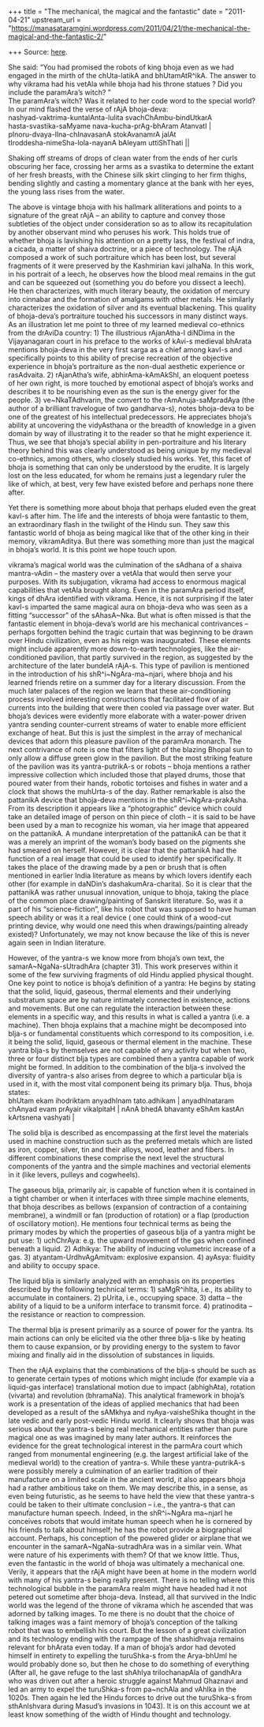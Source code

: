 +++
title = "The mechanical, the magical and the fantastic"
date = "2011-04-21"
upstream_url = "https://manasataramgini.wordpress.com/2011/04/21/the-mechanical-the-magical-and-the-fantastic-2/"

+++
Source: [here](https://manasataramgini.wordpress.com/2011/04/21/the-mechanical-the-magical-and-the-fantastic-2/).

She said: “You had promised the robots of king bhoja even as we had
engaged in the mirth of the chUta-latikA and bhUtamAtR^ikA. The answer
to why vikrama had his vetAla while bhoja had his throne statues ? Did
you include the paramAra’s witch? ”  
The paramAra’s witch? Was it related to her code word to the special
world? In our mind flashed the verse of rAjA bhoja-deva:  
nashyad-vaktrima-kuntalAnta-lulita svachChAmbu-bindUtkarA   
hasta-svastika-saMyame nava-kucha-prAg-bhAram AtanvatI \|  
pInoru-dvaya-lIna-chInavasanA stokAvanamrA jalAt  
tIroddesha-nimeSha-lola-nayanA bAleyam uttiShThati \|\|

Shaking off streams of drops of clean water from the ends of her curls
obscuring her face, crossing her arms as a svastika to determine the
extant of her fresh breasts, with the Chinese silk skirt clinging to her
firm thighs, bending slightly and casting a momentary glance at the bank
with her eyes, the young lass rises from the water.

The above is vintage bhoja with his hallmark alliterations and points to
a signature of the great rAjA – an ability to capture and convey those
subtleties of the object under consideration so as to allow its
recapitulation by another observant mind who peruses his work. This
holds true of whether bhoja is lavishing his attention on a pretty lass,
the festival of indra, a cicada, a matter of shaiva doctrine, or a piece
of technology. The rAjA composed a work of such portraiture which has
been lost, but several fragments of it were preserved by the Kashmirian
kavi jalhaNa. In this work, in his portrait of a leech, he observes how
the blood meal remains in the gut and can be squeezed out (something you
do before you dissect a leech). He then characterizes, with much
literary beauty, the oxidation of mercury into cinnabar and the
formation of amalgams with other metals. He similarly characterizes the
oxidation of silver and its eventual blackening. This quality of
bhoja-deva’s portraiture touched his successors in many distinct ways.
As an illustration let me point to three of my learned medieval
co-ethnics from the drAviDa country: 1) The illustrious rAjanAtha-I
diNDima in the Vijayanagaran court in his preface to the works of kAvi-s
medieval bhArata mentions bhoja-deva in the very first sarga as a chief
among kavI-s and specifically points to this ability of precise
recreation of the objective experience in bhoja’s portraiture as the
non-dual aesthetic experience or rasAdvaita. 2) rAjanAtha’s wife,
abhirAma-kAmAkShI, an eloquent poetess of her own right, is more touched
by emotional aspect of bhoja’s works and describes it to be nourishing
even as the sun is the energy giver for the people. 3) ve\~NkaTAdhvarin,
the convert to the rAmAnuja-saMpradAya (the author of a brilliant
travelogue of two gandharva-s), notes bhoja-deva to be one of the
greatest of his intellectual predecessors. He appreciates bhoja’s
ability at uncovering the vidyAsthana or the breadth of knowledge in a
given domain by way of illustrating it to the reader so that he might
experience it. Thus, we see that bhoja’s special ability in
pen-portraiture and his literary theory behind this was clearly
understood as being unique by my medieval co-ethnics, among others, who
closely studied his works. Yet, this facet of bhoja is something that
can only be understood by the erudite. It is largely lost on the less
educated, for whom he remains just a legendary ruler the like of which,
at best, very few have existed before and perhaps none there after.

Yet there is something more about bhoja that perhaps eluded even the
great kavI-s after him. The life and the interests of bhoja were
fantastic to them, an extraordinary flash in the twilight of the Hindu
sun. They saw this fantastic world of bhoja as being magical like that
of the other king in their memory, vikramAditya. But there was something
more than just the magical in bhoja’s world. It is this point we hope
touch upon.

vikrama’s magical world was the culmination of the sAdhana of a shaiva
mantra-vAdin – the mastery over a vetAla that would then serve your
purposes. With its subjugation, vikrama had access to enormous magical
capabilities that vetAla brought along. Even in the paramAra period
itself, kings of dhAra identified with vikrama. Hence, it is not
surprising if the later kavI-s imparted the same magical aura on
bhoja-deva who was seen as a fitting “successor” of the sAhasA\~Nka. But
what is often missed is that the fantastic element in bhoja-deva’s world
are his mechanical contrivances – perhaps forgotten behind the tragic
curtain that was beginning to be drawn over Hindu civilization, even as
his reign was inaugurated. These elements might include apparently more
down-to-earth technologies, like the air-conditioned pavilion, that
partly survived in the region, as suggested by the architecture of the
later bundelA rAjA-s. This type of pavilion is mentioned in the
introduction of his shR^i\~NgAra-ma\~njari, where bhoja and his learned
friends retire on a summer day for a literary discussion. From the much
later palaces of the region we learn that these air-conditioning process
involved interesting constructions that facilitated flow of air currents
into the building that were then cooled via passage over water. But
bhoja’s devices were evidently more elaborate with a water-power driven
yantra sending counter-current streams of water to enable more efficient
exchange of heat. But this is just the simplest in the array of
mechanical devices that adorn this pleasure pavilion of the paramAra
monarch. The next contrivance of note is one that filters light of the
blazing Bhopal sun to only allow a diffuse green glow in the pavilion.
But the most striking feature of the pavilion was its yantra-putrikA-s
or robots – bhoja mentions a rather impressive collection which included
those that played drums, those that poured water from their hands,
robotic tortoises and fishes in water and a clock that shows the
muhUrta-s of the day. Rather remarkable is also the pattanikA device
that bhoja-deva mentions in the shR^i\~NgAra-prakAsha. From its
description it appears like a “photographic” device which could take an
detailed image of person on thin piece of cloth – it is said to be have
been used by a man to recognize his woman, via her image that appeared
on the pattanikA. A mundane interpretation of the pattanikA can be that
it was a merely an imprint of the woman’s body based on the pigments she
had smeared on herself. However, it is clear that the pattanikA had the
function of a real image that could be used to identify her
specifically. It takes the place of the drawing made by a pen or brush
that is often mentioned in earlier India literature as means by which
lovers identify each other (for example in daNDin’s
dashakumAra-charita). So it is clear that the pattanikA was rather
unusual innovation, unique to bhoja, taking the place of the common
place drawing/painting of Sanskrit literature. So, was it a part of his
“science-fiction”, like his robot that was supposed to have human speech
ability or was it a real device ( one could think of a wood-cut printing
device, why would one need this when drawings/painting already existed)?
Unfortunately, we may not know because the like of this is never again
seen in Indian literature.

However, of the yantra-s we know more from bhoja’s own text, the
samarA\~NgaNa-sUtradhAra (chapter 31). This work preserves within it
some of the few surviving fragments of old Hindu applied physical
thought. One key point to notice is bhoja’s definition of a yantra: He
begins by stating that the solid, liquid, gaseous, thermal elements and
their underlying substratum space are by nature intimately connected in
existence, actions and movements. But one can regulate the interaction
between these elements in a specific way, and this results in what is
called a yantra (i.e. a machine). Then bhoja explains that a machine
might be decomposed into bIja-s or fundamental constituents which
correspond to its composition, i.e. it being the solid, liquid, gaseous
or thermal element in the machine. These yantra bIja-s by themselves are
not capable of any activity but when two, three or four distinct bIja
types are combined then a yantra capable of work might be formed. In
addition to the combination of the bIja-s involved the diversity of
yantra-s also arises from degree to which a particular bIja is used in
it, with the most vital component being its primary bIja. Thus, bhoja
states:  
bhUtam ekam ihodriktam anyadhInam tato.adhikam \| anyadhInataram chAnyad
evam prAyair vikalpitaH \| nAnA bhedA bhavanty eShAm kastAn kArtsnena
vashyati \|

The solid bIja is described as encompassing at the first level the
materials used in machine construction such as the preferred metals
which are listed as iron, copper, silver, tin and their alloys, wood,
leather and fibers. In different combinations these comprise the next
level the structural components of the yantra and the simple machines
and vectorial elements in it (like levers, pulleys and cogwheels).

The gaseous bIja, primarily air, is capable of function when it is
contained in a tight chamber or when it interfaces with three simple
machine elements, that bhoja describes as bellows (expansion of
contraction of a containing membrane), a windmill or fan (production of
rotation) or a flap (production of oscillatory motion). He mentions four
technical terms as being the primary modes by which the properties of
gaseous bIja of a yantra might be put use: 1) uchChrAya: e.g. the upward
movement of the gas when confined beneath a liquid. 2) Adhikya: The
ability of inducing volumetric increase of a gas. 3)
atyantam-UrdhvAgAmitvam: explosive expansion. 4) ayAsya: fluidity and
ability to occupy space.

The liquid bIja is similarly analyzed with an emphasis on its properties
described by the following technical terms: 1) saMgR^ihIta, i.e., its
ability to accumulate in containers. 2) pUrita, i.e., occupying space.
3) datta – the ability of a liquid to be a uniform interface to transmit
force. 4) pratinodita – the resistance or reaction to compression.

The thermal bIja is present primarily as a source of power for the
yantra. Its main actions can only be elicited via the other three bIja-s
like by heating them to cause expansion, or by providing energy to the
system to favor mixing and finally aid in the dissolution of substances
in liquids.

Then the rAjA explains that the combinations of the bIja-s should be
such as to generate certain types of motions which might include (for
example via a liquid-gas interface) translational motion due to impact
(abhighAta), rotation (vivarta) and revolution (bhramaNa). This
analytical framework in bhoja’s work is a presentation of the ideas of
applied mechanics that had been developed as a result of the sAMkhya and
nyAya-vaisheShika thought in the late vedic and early post-vedic Hindu
world. It clearly shows that bhoja was serious about the yantra-s being
real mechanical entities rather than pure magical one as was imagined by
many later authors. It reinforces the evidence for the great
technological interest in the parmAra court which ranged from monumental
engineering (e.g. the largest artificial lake of the medieval world) to
the creation of yantra-s. While these yantra-putrikA-s were possibly
merely a culmination of an earlier tradition of their manufacture on a
limited scale in the ancient world, it also appears bhoja had a rather
ambitious take on them. We may describe this, in a sense, as even being
futuristic, as he seems to have held the view that these yantra-s could
be taken to their ultimate conclusion – i.e., the yantra-s that can
manufacture human speech. Indeed, in the shR^i\~NgAra ma\~njarI he
conceives robots that would imitate human speech when he is cornered by
his friends to talk about himself; he has the robot provide a
biographical account. Perhaps, his conception of the powered glider or
airplane that we encounter in the samarA\~NgaNa-sutradhAra was in a
similar vein. What were nature of his experiments with them? Of that we
know little. Thus, even the fantastic in the world of bhoja was
ultimately a mechanical one. Verily, it appears that the rAjA might have
been at home in the modern world with many of his yantra-s being really
present. There is no telling where this technological bubble in the
paramAra realm might have headed had it not petered out sometime after
bhoja-deva. Instead, all that survived in the Indic world was the legend
of the throne of vikrama which he ascended that was adorned by talking
images. To me there is no doubt that the choice of talking images was a
faint memory of bhoja’s conception of the talking robot that was to
embellish his court. But the lesson of a great civilization and its
technology ending with the rampage of the shashidhvaja remains relevant
for bhArata even today. If a man of bhoja’s ardor had devoted himself in
entirety to expelling the turuShka-s from the Arya-bhUmI he would
probably done so, but then he chose to do something of everything (After
all, he gave refuge to the last shAhIya trilochanapAla of gandhAra who
was driven out after a heroic struggle against Mahmud Ghaznavi and led
an army to expel the turuShka-s from pa\~nchAla and vAhIka in the 1020s.
Then again he led the Hindu forces to drive out the turuShka-s from
sthAnIshvara during Masud’s invasions in 1043). It is on this account we
at least know something of the width of Hindu thought and technology.

